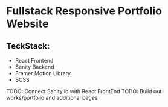 # Fullstack Responsive Portfolio Website

## TeckStack:
- React Frontend
- Sanity Backend
- Framer Motion Library
- SCSS

TODO: Connect Sanity.io with React FrontEnd
TODO: Build out works/portfolio and additional pages